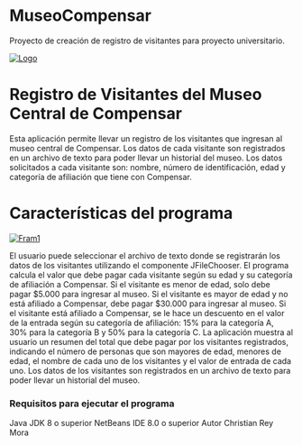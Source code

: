 # MuseoCompensar
Proyecto de creación de registro de visitantes para proyecto universitario. 




[![Logo](https://media.discordapp.net/attachments/997267642115182602/1079832481630527519/logo2.png "Logo")](https://media.discordapp.net/attachments/997267642115182602/1079832481630527519/logo2.png "Logo")

# **Registro de Visitantes del Museo Central de Compensar**


Esta aplicación permite llevar un registro de los visitantes que ingresan al museo central de Compensar. Los datos de cada visitante son registrados en un archivo de texto para poder llevar un historial del museo. Los datos solicitados a cada visitante son: nombre, número de identificación, edad y categoría de afiliación que tiene con Compensar.

# Características del programa

[![Fram1](https://media.discordapp.net/attachments/997267642115182602/1079833181106208768/Show.png "Fram1")](https://media.discordapp.net/attachments/997267642115182602/1079833181106208768/Show.png "Fram1")


El usuario puede seleccionar el archivo de texto donde se registrarán los datos de los visitantes utilizando el componente JFileChooser.
El programa calcula el valor que debe pagar cada visitante según su edad y su categoría de afiliación a Compensar.
Si el visitante es menor de edad, solo debe pagar $5.000 para ingresar al museo.
Si el visitante es mayor de edad y no está afiliado a Compensar, debe pagar $30.000 para ingresar al museo.
Si el visitante está afiliado a Compensar, se le hace un descuento en el valor de la entrada según su categoría de afiliación: 15% para la categoría A, 30% para la categoría B y 50% para la categoría C.
La aplicación muestra al usuario un resumen del total que debe pagar por los visitantes registrados, indicando el número de personas que son mayores de edad, menores de edad, el nombre de cada uno de los visitantes y el valor de entrada de cada uno.
Los datos de los visitantes son registrados en un archivo de texto para poder llevar un historial del museo.
### Requisitos para ejecutar el programa


Java JDK 8 o superior
NetBeans IDE 8.0 o superior
Autor
Christian Rey Mora
